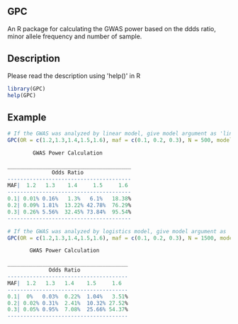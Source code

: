 ## GPC
An R package for calculating the GWAS power based on the ddds ratio, minor allele frequency and number of sample.

## Description
Please read the description using 'help()' in R 

```r
library(GPC)
help(GPC)
```
## Example
```r
# If the GWAS was analyzed by linear model, give model argument as 'linear'
GPC(OR = c(1.2,1.3,1.4,1.5,1.6), maf = c(0.1, 0.2, 0.3), N = 500, model ='linear')
```

```r
        GWAS Power Calculation       

_______________________________________ 
              Odds Ratio             
--------------------------------------- 
MAF|  1.2   1.3    1.4     1.5     1.6  
--------------------------------------- 
0.1| 0.01% 0.16%   1.3%   6.1%   18.38% 
0.2| 0.09% 1.81%  13.22% 42.78%  76.29% 
0.3| 0.26% 5.56%  32.45% 73.84%  95.54% 
--------------------------------------- 
```
```r
# If the GWAS was analyzed by logistics model, give model argument as 'binary'
GPC(OR = c(1.2,1.3,1.4,1.5,1.6), maf = c(0.1, 0.2, 0.3), N = 1500, model ='binary', Ncase = 500)
```

```r
       GWAS Power Calculation       

______________________________________ 
             Odds Ratio             
-------------------------------------- 
MAF|  1.2   1.3   1.4    1.5     1.6  
-------------------------------------- 
0.1|  0%   0.03%  0.22%  1.04%   3.51% 
0.2| 0.02% 0.31%  2.41%  10.32% 27.52% 
0.3| 0.05% 0.95%  7.08%  25.66% 54.37% 
-------------------------------------- 
```

